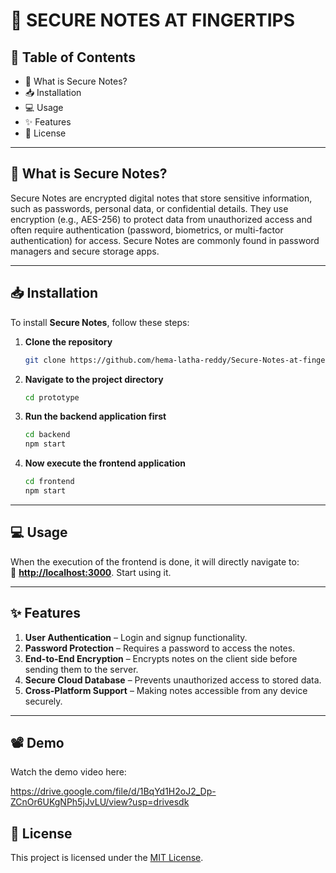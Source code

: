 
# 🚀 SECURE NOTES AT FINGERTIPS  

## 📖 Table of Contents  
- 📌 What is Secure Notes? 
- 📥 Installation
- 💻 Usage
- ✨ Features 
- 📜 License 

---

## 📌 What is Secure Notes?  
Secure Notes are encrypted digital notes that store sensitive information, such as passwords, personal data, or confidential details. They use encryption (e.g., AES-256) to protect data from unauthorized access and often require authentication (password, biometrics, or multi-factor authentication) for access. Secure Notes are commonly found in password managers and secure storage apps.  

---

## 📥 Installation  
To install **Secure Notes**, follow these steps:  

1. **Clone the repository**  
   ```bash
   git clone https://github.com/hema-latha-reddy/Secure-Notes-at-fingertips
   ```  

2. **Navigate to the project directory**  
   ```bash
   cd prototype
   ```  

3. **Run the backend application first**  
   ```bash
   cd backend  
   npm start
   ```  

4. **Now execute the frontend application**  
   ```bash
   cd frontend  
   npm start
   ```  

---

## 💻 Usage  
When the execution of the frontend is done, it will directly navigate to:  
🔗 **[http://localhost:3000](http://localhost:3000)**. Start using it.  

---

## ✨ Features  
1. **User Authentication** – Login and signup functionality.  
2. **Password Protection** – Requires a password to access the notes.  
3. **End-to-End Encryption** – Encrypts notes on the client side before sending them to the server.  
4. **Secure Cloud Database** – Prevents unauthorized access to stored data.  
5. **Cross-Platform Support** – Making notes accessible from any device securely.  

---
## 📽️ Demo
Watch the demo video here:

https://drive.google.com/file/d/1BqYd1H2oJ2_Dp-ZCnOr6UKgNPh5jJvLU/view?usp=drivesdk

## 📜 License  
This project is licensed under the [MIT License](./LICENSE).
